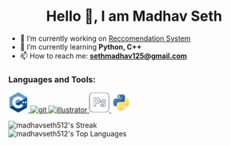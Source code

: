 <h1 align="center"> Hello 👋,  I am Madhav Seth</h1>



- 🔭 I’m currently working on [Reccomendation System](https://github.com/madhavseth512/Recommendation_sys)
- 🌱 I’m currently learning **Python, C++**
- 📫 How to reach me: **sethmadhav125@gmail.com**


<p align="left">
</p>

<h3 align="left">Languages and Tools:</h3>
<p align="left"> <a href="https://www.w3schools.com/cpp/" target="_blank" rel="noreferrer"> <img src="https://raw.githubusercontent.com/devicons/devicon/master/icons/cplusplus/cplusplus-original.svg" alt="cplusplus" width="40" height="40"/> </a> <a href="https://git-scm.com/" target="_blank" rel="noreferrer"> <img src="https://www.vectorlogo.zone/logos/git-scm/git-scm-icon.svg" alt="git" width="40" height="40"/> </a> <a href="https://www.adobe.com/in/products/illustrator.html" target="_blank" rel="noreferrer"> <img src="https://www.vectorlogo.zone/logos/adobe_illustrator/adobe_illustrator-icon.svg" alt="illustrator" width="40" height="40"/> </a> <a href="https://www.photoshop.com/en" target="_blank" rel="noreferrer"> <img src="https://raw.githubusercontent.com/devicons/devicon/master/icons/photoshop/photoshop-line.svg" alt="photoshop" width="40" height="40"/> </a> <a href="https://www.python.org" target="_blank" rel="noreferrer"> <img src="https://raw.githubusercontent.com/devicons/devicon/master/icons/python/python-original.svg" alt="python" width="40" height="40"/> </a> </p>

![madhavseth512's Streak](https://github-readme-streak-stats.herokuapp.com/?user=madhavseth512&theme=vue-dark&hide_border=true)<br>
![madhavseth512's Top Languages](https://github-readme-stats.vercel.app/api/top-langs/?username=madhavseth512&theme=vue-dark&show_icons=true&hide_border=true&layout=compact)
